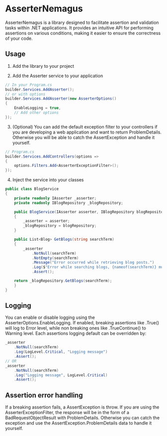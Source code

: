 # AsserterNemagus

AsserterNemagus is a library designed to facilitate assertion and validation tasks within .NET applications. It provides an intuitive API for performing assertions on various conditions, making it easier to ensure the correctness of your code.

## Usage
1. Add the library to your project

2. Add the Asserter service to your application
```csharp
// In your Program.cs
builder.Services.AddAsserter();
// or with options
builder.Services.AddAsserter(new AsserterOptions()
{
    EnableLogging = true,
    // Add other options
});
```	 

3. (Optional) You can add the default exception filter to your controllers if you are developing a web application and want to return ProblemDetails. Otherwise you will be able to catch the AssertException and handle it yourself.
```csharp
// Program.cs
builder.Services.AddControllers(options =>
{
    options.Filters.Add<AsserterExceptionFilter>();
});
```	 

4. Inject the service into your classes
```csharp
public class BlogService
{
    private readonly IAsserter _asserter;
    private readonly IBlogRepository _blogRepository;

    public BlogService(IAsserter asserter, IBlogRepository blogRepository)
    {
        _asserter = asserter;
        _blogRepository = blogRepository;
    }

    public List<Blog> GetBlogs(string searchTerm)
    {
        _asserter
            .NotNull(searchTerm)
            .NotEmpty(searchTerm)
            .Message("Error occurred while retrieving blog posts.")
            .Log($"Error while searching blogs, {nameof(searchTerm)} must be not null or empty.")
            .Assert();

	return _blogRepository.GetBlogs(searchTerm);
    }
}
```	 

## Logging
You can enable or disable logging using the AsserterOptions.EnableLogging. If enabled, breaking assertions like .True() will log to Error level, while non breaking ones like .TrueContinue() to Warning level.
Each assertions logging default can be overridden by:
```csharp
_asserter
    .NotNull(searchTerm)
    .Log(LogLevel.Critical, "Logging message")
    .Assert();
// OR
_asserter
    .NotNull(searchTerm)
    .Log("Logging message", LogLevel.Critical)
    .Assert();
```	

## Assertion error handling
If a breaking assertion fails, a AssertException is throw. If you are using the AsserterExceptionFilter, the response will be in the form of a BadRequestObjectResult with ProblemDetails. Otherwise you can catch the exception and use the AssertException.ProblemDetails data to handle it yourself.